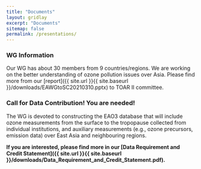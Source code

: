 ```yaml
---
title: "Documents"
layout: gridlay
excerpt: "Documents"
sitemap: false
permalink: /presentations/
---
```


### WG Information
Our WG has about 30 members from 9 countries/regions. We are working on the better understanding of ozone pollution issues over Asia.  Please find more from our [report]({{ site.url }}{{ site.baseurl }}/downloads/EAWGtoSC20210310.pptx) to TOAR II committee.


### Call for Data Contribution! You are needed! 
The WG is devoted to constructing the EAO3 database that will include ozone measurements from the surface to the tropopause collected from individual institutions, and auxiliary measurements (e.g., ozone precursors, emission data) over East Asia and neighbouring regions.

**If you are interested, please find more in our [Data Requirement and Credit Statement]({{ site.url }}{{ site.baseurl }}/downloads/Data_Requirement_and_Credit_Statement.pdf).**









